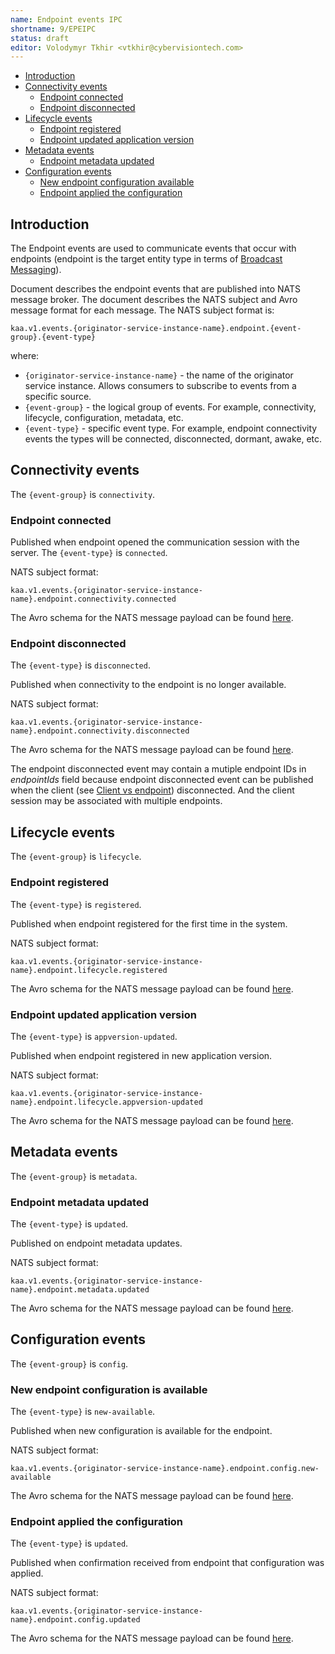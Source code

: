 ```yaml
---
name: Endpoint events IPC
shortname: 9/EPEIPC
status: draft
editor: Volodymyr Tkhir <vtkhir@cybervisiontech.com>
---
```


* [Introduction](#introduction)
* [Connectivity events](#connectivity-events)
  * [Endpoint connected](#endpoint-connected)
  * [Endpoint disconnected](#endpoint-disconnected)
* [Lifecycle events](#lifecycle-events)
  * [Endpoint registered](#endpoint-registered)
  * [Endpoint updated application version](#endpoint-updated-application-version)
* [Metadata events](#metadata-events)
  * [Endpoint metadata updated](#endpoint-metadata-updated)
* [Configuration events](#configuration-events)
  * [New endpoint configuration available](#new-endpoint-configuration-available)
  * [Endpoint applied the configuration](#endpoint-applied-the-configuration)


## Introduction

The Endpoint events are used to communicate events that occur with endpoints (endpoint is the target entity type in terms of [Broadcast Messaging](/0003-messaging-ipc/README.md#broadcast-messaging)).

Document describes the endpoint events that are published into NATS message broker.
The document describes the NATS subject and Avro message format for each message.
The NATS subject format is:

  `kaa.v1.events.{originator-service-instance-name}.endpoint.{event-group}.{event-type}`

  where:

  - `{originator-service-instance-name}` - the name of the originator service instance. Allows consumers to subscribe to events from a specific source.
  - `{event-group}` - the logical group of events. For example, connectivity, lifecycle, configuration, metadata, etc.
  - `{event-type}` - specific event type. For example, endpoint connectivity events the types will be connected, disconnected, dormant, awake, etc.

## Connectivity events
The `{event-group}` is `connectivity`.
### Endpoint connected
Published when endpoint opened the communication session with the server.
The `{event-type}` is `connected`.

NATS subject format:

`kaa.v1.events.{originator-service-instance-name}.endpoint.connectivity.connected`

The Avro schema for the NATS message payload can be found [here](./connected.avsc).
### Endpoint disconnected
The `{event-type}` is `disconnected`.

Published when connectivity to the endpoint is no longer available.

NATS subject format:

`kaa.v1.events.{originator-service-instance-name}.endpoint.connectivity.disconnected`

The Avro schema for the NATS message payload can be found [here](./disconnected.avsc).

The endpoint disconnected event may contain a mutiple endpoint IDs in _endpointIds_ field because endpoint disconnected event can be published when the client (see [Client vs endpoint](/0001-kaa-protocol#client-vs-endpoint)) disconnected.
And the client session may be associated with multiple endpoints.

## Lifecycle events
The `{event-group}` is `lifecycle`.
### Endpoint registered

The `{event-type}` is `registered`.

Published when endpoint registered for the first time in the system.

NATS subject format:

`kaa.v1.events.{originator-service-instance-name}.endpoint.lifecycle.registered`

The Avro schema for the NATS message payload can be found [here](./registered.avsc).

### Endpoint updated application version

The `{event-type}` is `appversion-updated`.

Published when endpoint registered in new application version.

NATS subject format:

`kaa.v1.events.{originator-service-instance-name}.endpoint.lifecycle.appversion-updated`

The Avro schema for the NATS message payload can be found [here](./app-version-updated.avsc).

## Metadata events
The `{event-group}` is `metadata`.
### Endpoint metadata updated

The `{event-type}` is `updated`.

Published on endpoint metadata updates.

NATS subject format:

`kaa.v1.events.{originator-service-instance-name}.endpoint.metadata.updated`

The Avro schema for the NATS message payload can be found [here](./metadata-updated.avsc).

## Configuration events
The `{event-group}` is `config`.
### New endpoint configuration is available

The `{event-type}` is `new-available`.

Published when new configuration is available for the endpoint.

NATS subject format:

`kaa.v1.events.{originator-service-instance-name}.endpoint.config.new-available`

The Avro schema for the NATS message payload can be found [here](./new-config-available.avsc).
### Endpoint applied the configuration

The `{event-type}` is `updated`.

Published when confirmation received from endpoint that configuration was applied.

NATS subject format:

`kaa.v1.events.{originator-service-instance-name}.endpoint.config.updated`

The Avro schema for the NATS message payload can be found [here](./config-updated.avsc).


